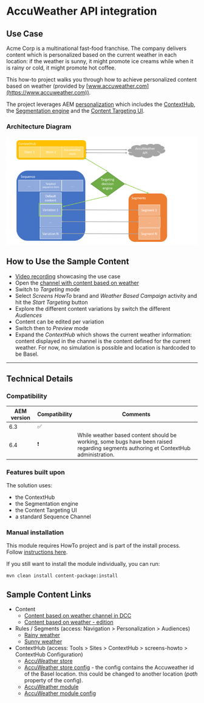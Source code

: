 AccuWeather API integration
================================

Use Case
--------
Acme Corp is a multinational fast-food franchise. The company delivers content which is personalized based on the current weather in each location: if the weather is sunny, it might promote ice creams while when it is rainy or cold, it might promote hot coffee.

This how-to project walks you through how to achieve personalized content based on weather (provided by [www.accuweather.com](https://www.accuweather.com)).

The project leverages AEM [personalization](https://helpx.adobe.com/experience-manager/6-4/sites/administering/using/personalization.html) which includes the [ContextHub](https://helpx.adobe.com/experience-manager/6-4/sites/administering/using/contexthub-config.html), the [Segmentation engine](https://helpx.adobe.com/experience-manager/6-4/sites/administering/using/segmentation.html) and the [Content Targeting UI](https://helpx.adobe.com/experience-manager/6-4/sites/authoring/using/content-targeting-touch.html).

### Architecture Diagram

![AccuWeather AI integration Architecture Diagram](diagram.png)

How to Use the Sample Content
-----------------------------

- [Video recording](https://www.dropbox.com/s/pkbaoqbijwhqoeq/Data_triggers_howto_part1.mov?dl=0) showcasing the use case
- Open the [channel with content based on weather](http://localhost:4502/editor.html/content/screens/screens-howto/channels/data-trigger-accuweather/channel.edit.html)
- Switch to _Targeting_ mode
- Select _Screens HowTo_ brand and _Weather Based Campaign_ activity and hit the _Start Targeting_ button
- Explore the different content variations by switch the different _Audiences_
- Content can be edited per variation
- Switch then to _Preview_ mode
- Expand the _ContextHub_ which shows the current weather information: content displayed in the channel is the content defined for the current weather. For now, no simulation is possible and location is hardcoded to be Basel.

---

Technical Details
-----------------

### Compatibility

AEM version|Compatibility     |Comments
-----------|------------------|--------
6.3        |:white_check_mark:|
6.4        |:heavy_exclamation_mark:|While weather based content should be working, some bugs have been raised regarding segments authoring et ContextHub administration.

### Features built upon

The solution uses:
- the ContextHub
- the Segmentation engine
- the Content Targeting UI
- a standard Sequence Channel

### Manual installation

This module requires HowTo project and is part of the install process. Follow [instructions here](../../README.md).

If you still want to install the module individually, you can run:

```
mvn clean install content-package:install
```

Sample Content Links
--------------------

+ Content
    + [Content based on weather channel in DCC](http://localhost:4502/screens.html/content/screens/screens-howto/channels/data-trigger-accuweather)
    + [Content based on weather - edition](http://localhost:4502/editor.html/content/screens/screens-howto/channels/data-trigger-accuweather/channel.edit.html)
+ Rules / Segments (access: Navigation > Personalization > Audiences)
    + [Rainy weather](http://localhost:4502/editor.html/etc/segmentation/contexthub/screens-howto/screens-howto-rainy.html)
    + [Sunny weather](http://localhost:4502/editor.html/etc/segmentation/contexthub/screens-howto/screens-howto-sunny.html)
+ ContextHub (access: Tools > Sites > ContextHub > screens-howto > ContextHub Configuration)
    + [AccuWeather store](http://localhost:4502/etc/cloudsettings/screens-howto/contexthub.html)
    + [AccuWeather store config](http://localhost:4502/etc/cloudsettings/screens-howto/contexthub/accuweather.edit.html) - the config contains the Accuweather id of the Basel location. this could be changed to another location (_path_ property of the config).
    + [AccuWeather module](http://localhost:4502/etc/cloudsettings/screens-howto/contexthub/ui.html)
    + [AccuWeather module config](http://localhost:4502/etc/cloudsettings/screens-howto/contexthub/ui/accuweather.edit.html)
